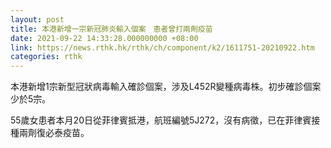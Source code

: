 ```yaml
---
layout: post
title: 本港新增一宗新冠肺炎輸入個案　患者曾打兩劑疫苗
date: 2021-09-22 14:33:28.000000000 +08:00
link: https://news.rthk.hk/rthk/ch/component/k2/1611751-20210922.htm
categories: rthk
---
```


本港新增1宗新型冠狀病毒輸入確診個案，涉及L452R變種病毒株。初步確診個案少於5宗。

55歲女患者本月20日從菲律賓抵港，航班編號5J272，沒有病徵，已在菲律賓接種兩劑復必泰疫苗。
